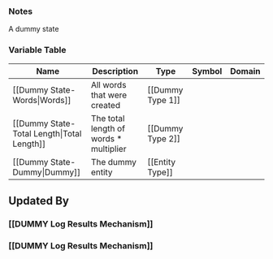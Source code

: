 ### Notes
A dummy state
### Variable Table
| Name | Description | Type | Symbol | Domain |
| --- | --- | --- | --- | --- |
|[[Dummy State-Words\|Words]]|All words that were created|[[Dummy Type 1]]|||
|[[Dummy State-Total Length\|Total Length]]|The total length of words * multiplier|[[Dummy Type 2]]|||
|[[Dummy State-Dummy\|Dummy]]|The dummy entity|[[Entity Type]]|||


## Updated By
### [[DUMMY Log Results Mechanism]]
### [[DUMMY Log Results Mechanism]]
